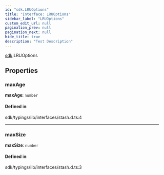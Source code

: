 ```yaml
---
id: "sdk.LRUOptions"
title: "Interface: LRUOptions"
sidebar_label: "LRUOptions"
custom_edit_url: null
pagination_prev: null
pagination_next: null
hide_title: true
description: "Test Description"
---
```


[sdk](../namespaces/sdk.md).LRUOptions

## Properties

### maxAge

**maxAge**: `number`

#### Defined in

sdk/typings/lib/interfaces/stash.d.ts:4

---

### maxSize

**maxSize**: `number`

#### Defined in

sdk/typings/lib/interfaces/stash.d.ts:3
